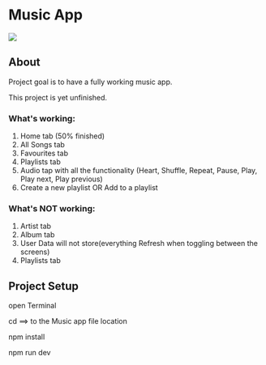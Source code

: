 <h1>Music App</h1>
<img src="https://github.com/GeeGne/Music-Player-App-Vanilla-JS/assets/153669435/30370ab1-d2af-4b6a-9c8a-578b22acba3c">
<h2>About</h2>
<p>Project goal is to have a fully working music app.</p>
<p>This project is yet unfinished.</p>

<h3>What's working:</h3>
<ol>
  <li>Home tab (50% finished)</li>
  <li>All Songs tab</li>
  <li>Favourites tab</li>
  <li>Playlists tab</li>
  <li>Audio tap with all the functionality (Heart, Shuffle, Repeat, Pause, Play, Play next, Play previous)</li>
  <li>Create a new playlist OR Add to a playlist</li>
</ol>

<h3>What's NOT working:</h3>
<ol>
  <li>Artist tab</li>
  <li>Album tab</li>
  <li>User Data will not store(everything Refresh when toggling between the screens)</li>
  <li>Playlists tab</li>
</ol>

<h2>Project Setup</h2>
<p>open Terminal</p>
<p>cd ==> to the Music app file location</p>
<p>npm install</p>
<p>npm run dev</p>
